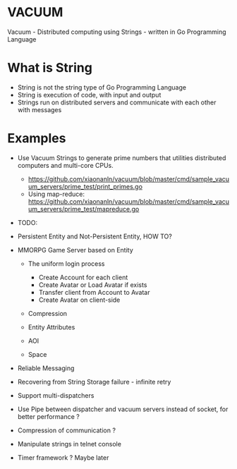 # VACUUM
Vacuum - Distributed computing using Strings - written in Go Programming Language

# What is String
* String is not the string type of Go Programming Language
* String is execution of code, with input and output
* Strings run on distributed servers and communicate with each other with messages

# Examples
* Use Vacuum Strings to generate prime numbers that utilities distributed computers and multi-core CPUs.
  * https://github.com/xiaonanln/vacuum/blob/master/cmd/sample_vacuum_servers/prime_test/print_primes.go
  * Using map-reduce: https://github.com/xiaonanln/vacuum/blob/master/cmd/sample_vacuum_servers/prime_test/mapreduce.go

* TODO:
* Persistent Entity and Not-Persistent Entity, HOW TO?
* MMORPG Game Server based on Entity
    * The uniform login process
        * Create Account for each client
        * Create Avatar or Load Avatar if exists
        * Transfer client from Account to Avatar
        * Create Avatar on client-side

    * Compression
    * Entity Attributes
    * AOI
    * Space
    
* Reliable Messaging
* Recovering from String Storage failure - infinite retry
* Support multi-dispatchers
* Use Pipe between dispatcher and vacuum servers instead of socket, for better performance ?
* Compression of communication ?
* Manipulate strings in telnet console
* Timer framework ? Maybe later
